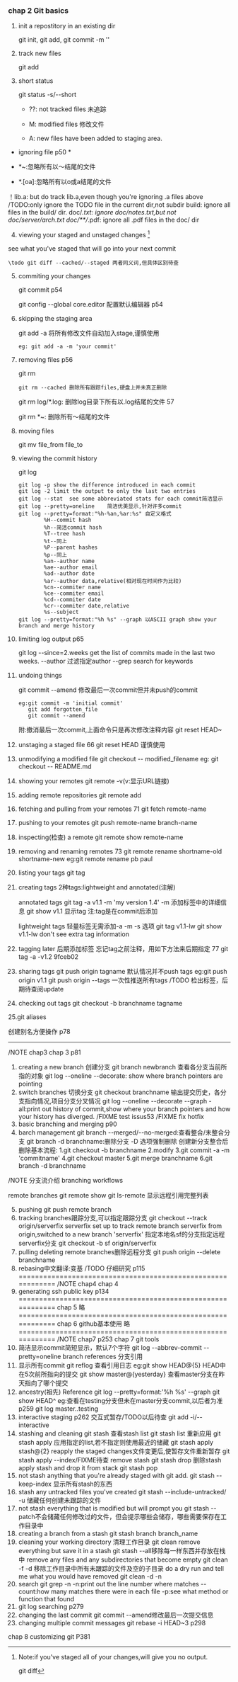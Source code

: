 ﻿### chap 2 Git basics

1. init a repostitory in an existing dir

    git init, git add, git commit -m ''

2. track new files

    git add 

3. short status

    git status -s/--short

    - ??: not tracked files 未追踪

    - M:  modified files 修改文件

    - A:  new files have been added to staging area.

* ignoring file p50 *

- *~:忽略所有以～结尾的文件

- *.[oa]:忽略所有以o或a结尾的文件

！lib.a: but do track lib.a,even though you're ignoring .a files above
/TODO:only ignore the TODO file in the current dir,not subdir
build: ignore all files in the build/ dir.
doc/*.txt: ignore doc/notes.txt,but not doc/server/arch.txt
doc/**/*.pdf: ignore all .pdf files in the doc/ dir

4. viewing your staged and unstaged changes [^1]

[^1]: Note:if you've staged all of your changes,will give you no output. 

    git diff 

see what you've staged that will go into your next commit

    \todo git diff --cached/--staged 两者同义词,但具体区别待查

5.  commiting your changes

    git commit p54

    git config --global core.editor  配置默认编辑器 p54

6.  skipping the staging area

    git add -a 将所有修改文件自动加入stage,谨慎使用

        eg: git add -a -m 'your commit'

7.  removing files p56

    git rm 

        git rm --cached 删除所有跟踪files,硬盘上并未真正删除

    git rm log/\*.log: 删除log目录下所有以.log结尾的文件 57

    git rm \*~: 删除所有～结尾的文件
    
8.  moving files

    git mv file_from file_to

9.  viewing the commit history

    git log 

        git log -p show the difference introduced in each commit
        git log -2 limit the output to only the last two entries
        git log --stat  see some abbreviated stats for each commit简洁显示
        git log --pretty=oneline    简洁优美显示,针对许多commit
        git log --pretty=format:"%h-%an,%ar:%s" 自定义格式
                %H--commit hash
                %h--简洁commit hash
                %T--tree hash
                %t--同上
                %P--parent hashes
                %p--同上
                %an--author name
                %ae--author email
                %ad--author date
                %ar--author data,relative(相对现在时间作为比较)
                %cn--commiter name
                %ce--commiter email
                %cd--commiter date
                %cr--commiter date,relative
                %s--subject
        git log --pretty=format:"%h %s" --graph 以ASCII graph show your branch and merge history

10. limiting log output p65

    git log --since=2.weeks get the list of commits made in the last two weeks.
            --author 过滤指定author
            --grep search for keywords

11. undoing things

    git commit --amend 修改最后一次commit但并未push的commit

        eg:git commit -m 'initial commit'
           git add forgotten_file
           git commit --amend
    附:撤消最后一次commit,上面命令只是再次修改注释内容
        git reset HEAD~
        
12. unstaging a staged file 66
    git reset HEAD <filename> 谨慎使用

13. unmodifying a modified file
    git checkout -- modified_filename
        eg: git checkout -- README.md

14. showing your remotes
    git remote -v(v:显示URL链接)

15. adding remote repositories
    git remote add <shortname> <url>

16. fetching and pulling from your remotes 71
    git fetch remote-name

17. pushing to your remotes
    git push remote-name branch-name

18. inspecting(检查) a remote
    git remote show remote-name

19. removing and renaming remotes 73
    git remote rename shortname-old shortname-new
        eg:git remote rename pb paul

20. listing your tags
    git tag

21. creating tags
    2种tags:lightweight and annotated(注解)

    annotated tags
        git tag -a v1.1 -m 'my version 1.4'
        -m 添加标签中的详细信息
        git show v1.1 显示tag
        注:tag是在commit后添加

    lightweight tags
轻量标签无需添加-a -m -s 选项
        git tag v1.1-lw
        git show v1.1-lw don't see extra tag information

22. tagging later
后期添加标签
忘记tag之前注释，用如下方法来后期指定 77
    git tag -a -v1.2 9fceb02 

23. sharing tags
    git push origin tagname 默认情况并不push tags
        eg:git push origin v1.1
    git push origin --tags 一次性推送所有tags
/TODO 检出标签，后期待查阅update
24. checking out tags
    git checkout -b branchname tagname

25.git aliases 

创建别名方便操作 p78

-----------------------------------------------------
/NOTE chap3
chap 3 p81
1. creating a new branch 创建分支
    git branch newbranch
查看各分支当前所指的对象
    git log --oneline --decorate: show where branch pointers are pointing
2.  switch branches 切换分支
    git checkout branchname
输出提交历史，各分支指向情况,项目分支分叉情况
    git log --oneline --decorate --graph -all:print out history of commit,show where your branch pointers and how your history has diverged.
/FIXME test issus53
/FIXME fix hotfix
3.  basic branching and merging p90
4.  barch management
    git branch --merged/--no-merged:查看整合/未整合分支
    git branch -d branchname:删除分支 -D 选项强制删除
创建新分支整合后删除基本流程:
        1.git checkout -b branchname
        2.modify
        3.git commit -a -m 'commitname'
        4.git checkout master
        5.git merge branchname
        6.git branch -d branchname

/NOTE 分支流介绍
branching workflows

remote branches
git remote show 
git ls-remote 显示远程引用完整列表 

5.  pushing 
    git push remote branch
6.  tracking branches跟踪分支,可以指定跟踪分支
    git checkout --track origin/serverfix
        serverfix set up to track remote branch serverfix from origin,switched to a new branch 'serverfix'
指定本地名sf的分支指定远程serverfix分支
    git checkout -b sf origin/serverfix
7.  pulling
    deleting remote branches删除远程分支
        git push origin --delete branchname
8.  rebasing中文翻译:变基
   /TODO 仔细研究 p115 
============================================================
/NOTE chap4
chap 4
1.  generating ssh public key p134
============================================================
chap 5
略
============================================================
chap 6 github基本使用 略
============================================================
/NOTE chap7 p253
chap 7  git tools
1.  简洁显示commit简短显示，默认7个字符
    git log --abbrev-commit --pretty=oneline
branch references 分支引用
2.  显示所有commit
    git reflog 查看引用日志
        eg:git show HEAD@{5} HEAD中在5次前所指向的提交
        git show master@{yesterday} 查看master分支在昨天指向了哪个提交
3.  ancestry(祖先) Reference
    git log --pretty=format:'%h %s' --graph
    git show HEAD^
eg:查看在testing分支但未在master分支commit,以后者为准 p259
git log master..testing
4.  interactive staging p262 交互式暂存/TODO以后待查
    git add -i/--interactive
5.  stashing and cleaning
    git stash
    查看stash list
    git stash list
    重新应用
    git stash apply
    应用指定的list,若不指定则使用最近的储藏
    git stash apply stash@{2}
    reapply the staged changes文件变更后,使暂存文件重新暂存
    git stash apply --index/FIXME待查
    remove stash
    git stash drop 删除stash
    apply stash and drop it from stack
    git stash pop
6.  not stash anything that you're already staged with git add.
    git stash --keep-index 显示所有stash的东西
7.  stash any untracked files you've created
    git stash --include-untracked/ -u 储藏任何创建未跟踪的文件
8.  not stash everything that is modified but will prompt you
    git stash --patch不会储藏任何修改过的文件，但会提示哪些会储存，哪些需要保存在工作目录中
9.  creating a branch from a stash
    git stash branch branch_name
10. cleaning your working directory 清理工作目录
    git clean
    remove everything but save it in a stash
    git stash --all移除每一样东西并存放在栈中
    remove any files and any subdirectories that become empty
    git clean -f -d 移除工作目录中所有未跟踪的文件及空的子目录
    do a dry run and tell me what you would have removed
    git clean -d -n
11. search
    git grep -n
            -n:print out the line number where matches
            --count:how many matches there were in each file
            -p:see what method or function that found
12. git log searching p279
13. changing the last commit
    git commit --amend修改最后一次提交信息
14. changing multiple commit messages
    git rebase -i HEAD~3
p298

chap 8 customizing git P381
